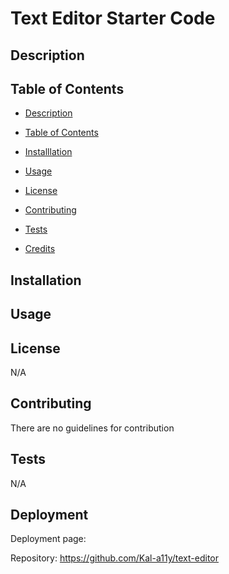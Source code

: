 # Text Editor Starter Code

## Description


## Table of Contents 

  - [Description](#description)

  - [Table of Contents](#table-of-contents)

  - [Installlation](#installlation)

  - [Usage](#usage)

  - [License](#license)

  - [Contributing](#contributing)

  - [Tests](#tests)

  - [Credits](#credits) 


## Installation

 

## Usage

 

## License

  N/A

## Contributing

  There are no guidelines for contribution

## Tests

  N/A


## Deployment

  Deployment page: 
  
  Repository: https://github.com/Kal-a11y/text-editor
